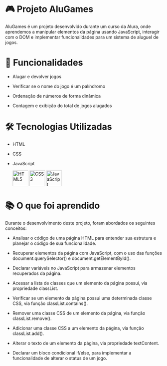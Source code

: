 # 🎮 Projeto AluGames 
AluGames é um projeto desenvolvido durante um curso da Alura, onde aprendemos a manipular elementos da página usando JavaScript, interagir com o DOM e implementar funcionalidades para um sistema de aluguel de jogos.

# 🚀 Funcionalidades

- Alugar e devolver jogos

- Verificar se o nome do jogo é um palíndromo

- Ordenação de números de forma dinâmica

- Contagem e exibição do total de jogos alugados


# 🛠️ Tecnologias Utilizadas

- HTML

- CSS

- JavaScript
  
  <img src="https://cdn.jsdelivr.net/gh/devicons/devicon/icons/html5/html5-original.svg" alt="HTML5" width="50" height="50"/>
  <img src="https://cdn.jsdelivr.net/gh/devicons/devicon/icons/css3/css3-original.svg" alt="CSS3" width="50" height="50"/>
  <img src="https://cdn.jsdelivr.net/gh/devicons/devicon/icons/javascript/javascript-original.svg" alt="JavaScript" width="50" height="50"/>

# 📚 O que foi aprendido

Durante o desenvolvimento deste projeto, foram abordados os seguintes conceitos:

- Analisar o código de uma página HTML para entender sua estrutura e planejar o código de sua funcionalidade.

- Recuperar elementos da página com JavaScript, com o uso das funções document.querySelector() e document.getElementById().

- Declarar variáveis no JavaScript para armazenar elementos recuperados da página.

- Acessar a lista de classes que um elemento da página possui, via propriedade classList.

- Verificar se um elemento da página possui uma determinada classe CSS, via função classList.contains().

- Remover uma classe CSS de um elemento da página, via função classList.remove().

- Adicionar uma classe CSS a um elemento da página, via função classList.add().

- Alterar o texto de um elemento da página, via propriedade textContent.

- Declarar um bloco condicional if/else, para implementar a funcionalidade de alterar o status de um jogo.
